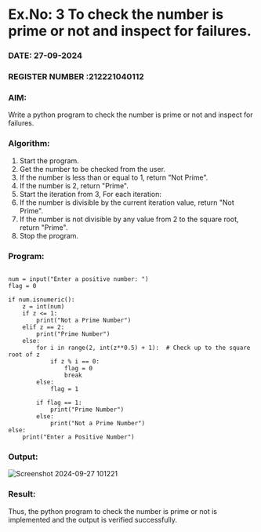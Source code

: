# Ex.No: 3 To check the number is prime or not and inspect for failures.
 
### DATE: 27-09-2024                                                                           
### REGISTER NUMBER :212221040112 
### AIM: 
Write a python program to check the number is prime or not and inspect for failures.
 
### Algorithm:
1. Start the program.
2. Get the number to be checked from the user.
3. If the number is less than or equal to 1, return "Not Prime".
4. If the number is 2, return "Prime".
5. Start the iteration from 3, For each iteration:
6. If the number is divisible by the current iteration value, return "Not Prime".
7. If the number is not divisible by any value from 2 to the square root, return "Prime".
8. Stop the program.

### Program:
```

num = input("Enter a positive number: ")
flag = 0

if num.isnumeric():
    z = int(num)
    if z <= 1:
        print("Not a Prime Number")
    elif z == 2:
        print("Prime Number")
    else:
        for i in range(2, int(z**0.5) + 1):  # Check up to the square root of z
            if z % i == 0:
                flag = 0
                break
        else:
            flag = 1
            
        if flag == 1:
            print("Prime Number")
        else:
            print("Not a Prime Number")
else:
    print("Enter a Positive Number")

```


### Output:




![Screenshot 2024-09-27 101221](https://github.com/user-attachments/assets/6f00d612-cf1d-4fa9-97a6-9876afce8966)

### Result:
Thus, the python program to check the number is prime or not is implemented and the output is verified successfully.
